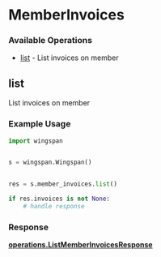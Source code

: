 # MemberInvoices

### Available Operations

* [list](#list) - List invoices on member

## list

List invoices on member

### Example Usage

```python
import wingspan


s = wingspan.Wingspan()


res = s.member_invoices.list()

if res.invoices is not None:
    # handle response
```


### Response

**[operations.ListMemberInvoicesResponse](../../models/operations/listmemberinvoicesresponse.md)**

